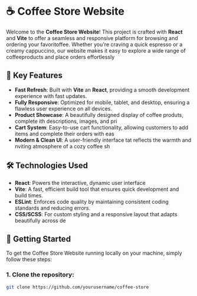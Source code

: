 # ☕ Coffee Store Website

Welcome to the **Coffee Store Website**! This project is crafted with **React** and **Vite** to offer a seamless and responsive platform for browsing and ordering your favoritoffee. Whether you're craving a quick espresso or a creamy cappuccino, our website makes it easy to explore a wide range of coffeeproducts and place orders effortlessly

## 🚀 Key Features

- **Fast Refresh**: Built with **Vite** an **React**, providing a smooth development experience with fast updates.
- **Fully Responsive**: Optimized for mobile, tablet, and desktop, ensuring a flawless user experience on all devices.
- **Product Showcase**: A beautifully designed display of coffee produts, complete ith descriptions, images, and pri
- **Cart System**: Easy-to-use cart functionality, allowing customers to add items and complete their orders with eas
- **Modern & Clean UI**: A user-friendly interface tat reflects the warmth and nviting atmosphere of a cozy coffee sh

## 🛠️ Technologies Used

- **React**: Powers the interactive, dynamic user interface
- **Vite**: A fast, efficient build tool that ensures quick development and build times.
- **ESLint**: Enforces code quality by maintaining consistent coding standards and reducing errors.
- **CSS/SCSS**: For custom styling and a responsive layout that adapts beautifully across de

## 🚀 Getting Started

To get the Coffee Store Website running locally on your machine, simply follow these steps:

### 1. Clone the repository:

```bash
git clone https://github.com/yourusername/coffee-store
